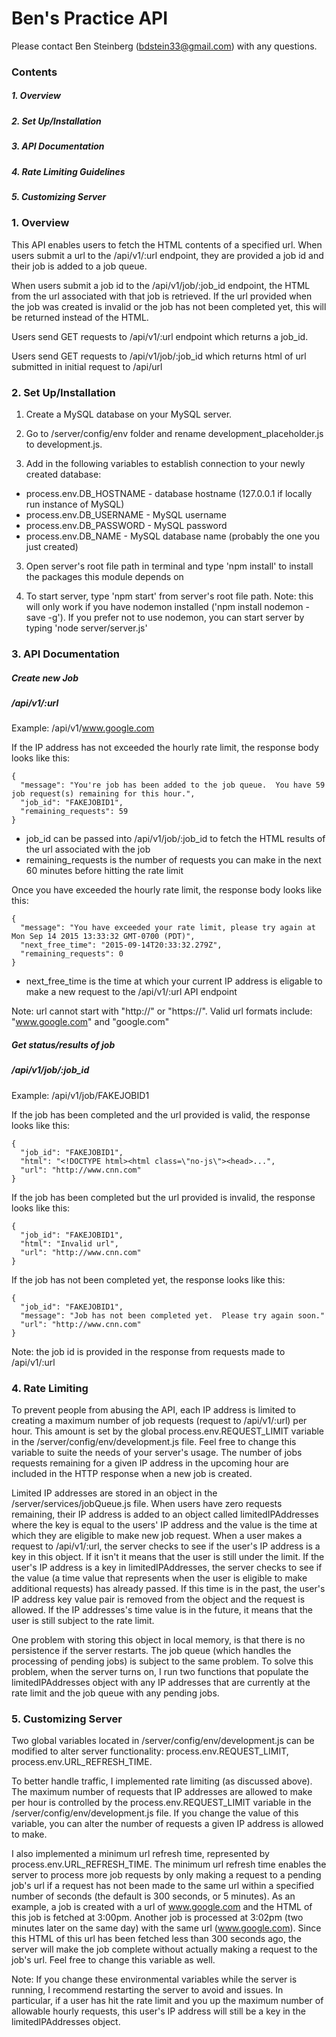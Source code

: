 # Ben's Practice API 

Please contact Ben Steinberg (bdstein33@gmail.com) with any questions.

### Contents

##### 1. Overview
##### 2. Set Up/Installation
##### 3. API Documentation
##### 4. Rate Limiting Guidelines
##### 5. Customizing Server

### 1. Overview

This API enables users to fetch the HTML contents of a specified url.  When users submit a url to the /api/v1/:url endpoint, they are provided a job id and their job is added to a job queue.

When users submit a job id to the /api/v1/job/:job_id endpoint, the HTML from the url associated with that job is retrieved.  If the url provided when the job was created is invalid or the job has not been completed yet, this will be returned instead of the HTML.

Users send GET requests to /api/v1/:url endpoint which returns a job_id.

Users send GET requests to /api/v1/job/:job_id which returns html of url submitted in initial request to /api/url

### 2. Set Up/Installation

1. Create a MySQL database on your MySQL server.  

2. Go to /server/config/env folder and rename development_placeholder.js to development.js.

2. Add in the following variables to establish connection to your newly created database:
  - process.env.DB_HOSTNAME - database hostname (127.0.0.1 if locally run instance of MySQL)
  - process.env.DB_USERNAME - MySQL username
  - process.env.DB_PASSWORD - MySQL password
  - process.env.DB_NAME - MySQL database name (probably the one you just created)

3. Open server's root file path in terminal and type 'npm install' to install the packages this module depends on

4. To start server, type 'npm start' from server's root file path.  Note: this will only work if you have nodemon installed ('npm install nodemon -save -g').  If you prefer not to use nodemon, you can start server by typing 'node server/server.js'

### 3. API Documentation

##### Create new Job

##### /api/v1/:url

Example: /api/v1/www.google.com

If the IP address has not exceeded the hourly rate limit, the response body looks like this:

```
{
  "message": "You're job has been added to the job queue.  You have 59 job request(s) remaining for this hour.",
  "job_id": "FAKEJOBID1",
  "remaining_requests": 59
}
```

- job_id can be passed into /api/v1/job/:job_id to fetch the HTML results of the url associated with the job
- remaining_requests is the number of requests you can make in the next 60 minutes before hitting the rate limit

Once you have exceeded the hourly rate limit, the response body looks like this:

```
{
  "message": "You have exceeded your rate limit, please try again at Mon Sep 14 2015 13:33:32 GMT-0700 (PDT)",
  "next_free_time": "2015-09-14T20:33:32.279Z",
  "remaining_requests": 0
}
```

- next_free_time is the time at which your current IP address is eligable to make a new request to the /api/v1/:url API endpoint

Note: url cannot start with "http://" or "https://". Valid url formats include: "www.google.com" and "google.com"



##### Get status/results of job

##### /api/v1/job/:job_id

Example: /api/v1/job/FAKEJOBID1

If the job has been completed and the url provided is valid, the response looks like this:

```
{
  "job_id": "FAKEJOBID1",
  "html": "<!DOCTYPE html><html class=\"no-js\"><head>...",
  "url": "http://www.cnn.com"
}
```

If the job has been completed but the url provided is invalid, the response looks like this:

```
{
  "job_id": "FAKEJOBID1",
  "html": "Invalid url",
  "url": "http://www.cnn.com"
}
```

If the job has not been completed yet, the response looks like this:

```
{
  "job_id": "FAKEJOBID1",
  "message": "Job has not been completed yet.  Please try again soon."
  "url": "http://www.cnn.com"
}
```

Note: the job id is provided in the response from requests made to /api/v1/:url

### 4. Rate Limiting

To prevent people from abusing the API, each IP address is limited to creating a maximum number of job requests (request to /api/v1/:url) per hour. This amount is set by the global process.env.REQUEST_LIMIT variable in the /server/config/env/development.js file. Feel free to change this variable to suite the needs of your server's usage.  The number of jobs requests remaining for a given IP address in the upcoming hour are included in the HTTP response when a new job is created.

Limited IP addresses are stored in an object in the /server/services/jobQueue.js file.  When users have zero requests remaining, their IP address is added to an object called limitedIPAddresses where the key is equal to the users' IP address and the value is the time at which they are eligible to make new job request.  When a user makes a request to /api/v1/:url, the server checks to see if the user's IP address is a key in this object.  If it isn't it means that the user is still under the limit.  If the user's IP address is a key in limitedIPAddresses, the server checks to see if the value (a time value that represents when the user is eligible to make additional requests) has already passed.  If this time is in the past, the user's IP address key value pair is removed from the object and the request is allowed.  If the IP addresses's time value is in the future, it means that the user is still subject to the rate limit.

One problem with storing this object in local memory, is that there is no persistence if the server restarts.  The job queue (which handles the processing of pending jobs) is subject to the same problem.  To solve this problem, when the server turns on, I run two functions that populate the limitedIPAddresses object with any IP addresses that are currently at the rate limit and the job queue with any pending jobs.

### 5. Customizing Server

Two global variables located in /server/config/env/development.js can be modified to alter server functionality: process.env.REQUEST_LIMIT, process.env.URL_REFRESH_TIME.

To better handle traffic, I implemented rate limiting (as discussed above).  The maximum number of requests that IP addresses are allowed to make per hour is controlled by the process.env.REQUEST_LIMIT variable in the /server/config/env/development.js file.  If you change the value of this variable, you can alter the number of requests a given IP address is allowed to make.

I also implemented a minimum url refresh time, represented by process.env.URL_REFRESH_TIME.  The minimum url refresh time enables the server to process more job requests by only making a request to a pending job's url if a request has not been made to the same url within a specified number of seconds (the default is 300 seconds, or 5 minutes).  As an example, a job is created with a url of www.google.com and the HTML of this job is fetched at 3:00pm.  Another job is processed at 3:02pm (two minutes later on the same day) with the same url (www.google.com).  Since this HTML of this url has been fetched less than 300 seconds ago, the server will make the job complete without actually making a request to the job's url.  Feel free to change this variable as well.

Note: If you change these environmental variables while the server is running, I recommend restarting the server to avoid and issues.  In particular, if a user has hit the rate limit and you up the maximum number of allowable hourly requests, this user's IP address will still be a key in the limitedIPAddresses object.  